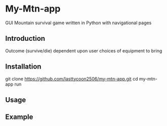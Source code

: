 # My-Mtn-app

GUI Mountain survival game written in Python with navigational pages

## Introduction

Outcome (survive/die) dependent upon user choices of equipment to bring

## Installation

git clone https://github.com/lasttycoon2506/my-mtn-app.git
cd my-mtn-app
run


## Usage

## Example
